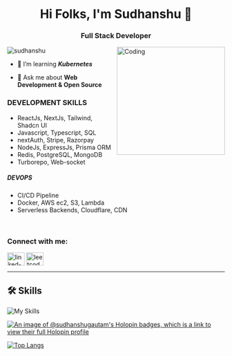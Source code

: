 <div align="center" width="50">
</div>
<h1 align="center">Hi Folks, I'm Sudhanshu 🎈</h1>
<h3 align="center">Full Stack Developer</h3>
<img align="right" alt="Coding" width="250"  src="https://media4.giphy.com/media/R03zWv5p1oNSQd91EP/giphy.gif?cid=ecf05e47x82q65pxl2z77hxs1914obz3qtvtle3hxal70ggn&ep=v1_gifs_search&rid=giphy.gif&ct=g">


<p align="left"> <img src="https://komarev.com/ghpvc/?username=sudhanshugautam2911&label=Profile%20views&color=blueviolet&style=for-the-badge" alt="sudhanshu" /> </p>


- 🌱 I’m learning ***Kubernetes***

- 💬 Ask me about **Web Development & Open Source**

<h3 align="left">DEVELOPMENT SKILLS</h3>

- ReactJs, NextJs, Tailwind, Shadcn UI
- Javascript, Typescript, SQL
- nextAuth, Stripe, Razorpay
- NodeJs, ExpressJs, Prisma ORM
- Redis, PostgreSQL, MongoDB
- Turborepo, Web-socket
  
<h5 align="left">DEVOPS</h3>

- CI/CD Pipeline
- Docker, AWS ec2, S3, Lambda
- Serverless Backends, Cloudflare, CDN

<br>

<h3 align="left">Connect with me:</h3>
<p align="left">
<a href="https://linkedin.com/in/sudhanshu-gautam" target="blank"><img align="center" src="https://raw.githubusercontent.com/rahuldkjain/github-profile-readme-generator/master/src/images/icons/Social/linked-in-alt.svg" alt="linked-in" height="30" width="40" /></a>
<a href="https://leetcode.com/u/gautam2911" target="blank"><img align="center" src="https://raw.githubusercontent.com/rahuldkjain/github-profile-readme-generator/master/src/images/icons/Social/leet-code.svg" alt="leetcode" height="30" width="40" /></a>
</p>


<hr>

## 🛠 Skills
![My Skills](https://skillicons.dev/icons?i=html,css,tailwind,react,next,docker,typescript,js,prisma,firebase,nodejs,express,mongodb,postgres,aws,git,photoshop,figma)



[![An image of @sudhanshugautam's Holopin badges, which is a link to view their full Holopin profile](https://holopin.me/sudhanshugautam)](https://holopin.io/@sudhanshugautam)


[![Top Langs](https://github-readme-stats.vercel.app/api/top-langs/?username=sudhanshugautam2911&layout=compact&theme=vision-friendly-dark)](https://github.com/sudhanshugautam2911/github-readme-stats)
